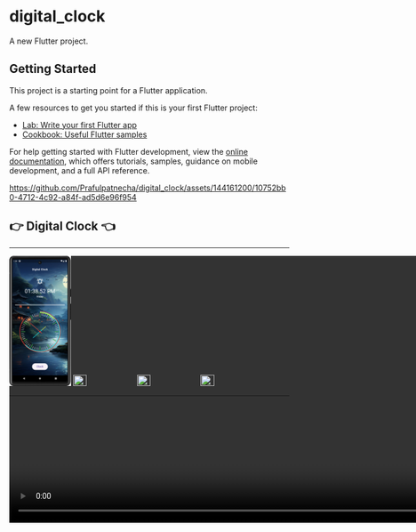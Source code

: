 # digital_clock

A new Flutter project.

## Getting Started

This project is a starting point for a Flutter application.

A few resources to get you started if this is your first Flutter project:

- [Lab: Write your first Flutter app](https://docs.flutter.dev/get-started/codelab)
- [Cookbook: Useful Flutter samples](https://docs.flutter.dev/cookbook)

For help getting started with Flutter development, view the
[online documentation](https://docs.flutter.dev/), which offers tutorials,
samples, guidance on mobile development, and a full API reference.




https://github.com/Prafulpatnecha/digital_clock/assets/144161200/10752bb0-4712-4c92-a84f-ad5d6e96f954



<h2>👉 Digital Clock 👈</h2>
<hr>
<p>
  <video autoplay loop style="width:100%; height: auto; position:absolute; z-index: -1;">
<source src="https://github.com/Prafulpatnecha/digital_clock/assets/144161200/10752bb0-4712-4c92-a84f-ad5d6e96f954" type="video/mp4" />
</video>
<!-- <a href =""> -->
<!-- <img src="https://github.com/Prafulpatnecha/digital_clock/blob/master/Screenshot_20240502_095753.png" width="22%" Height="35%"> -->
<!-- <img src="https://github.com/Prafulpatnecha/digital_clock/blob/master/Screenshot_20240502_095743.png" width="22%" Height="35%"> -->
<!-- <img src="https://github.com/Prafulpatnecha/digital_clock/blob/master/Screenshot_20240503_121610.png" width="22%" Height="35%"> -->
<img src="https://github.com/Prafulpatnecha/digital_clock/blob/master/Screenshot_20240503_200426.png" width="22%" Height="35%">
<img src="https://github.com/Prafulpatnecha/digital_clock/assets/144161200/b5f9dd14-7af9-401d-81e9-1de18ad61ad8" width="22%" Height="35%">
<img src="https://github.com/Prafulpatnecha/digital_clock/assets/144161200/01fd36bf-c5ab-4a6a-a83d-b7f6b82a2f04" width="22%" Height="35%">
<img src="https://github.com/Prafulpatnecha/digital_clock/assets/144161200/74eec1d0-230b-4bb3-9ca3-950e50d93351" width="22%" Height="35%">
<!-- </a> -->
</p>
<hr>

